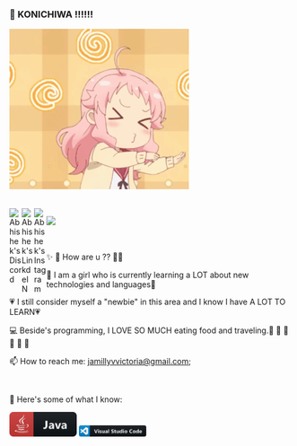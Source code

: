 ### 📣 KONICHIWA ‼️‼️‼️

![Name](https://github.com/jamillyvictoria/jamillyvictoria/blob/master/images/83a8109108991aba8d33375d031199f7259a892dr1-420-376_00.gif?raw=true)


<br/>
<a href="_______">
  <img align="left" alt="Abhishek's Discord" width="22px" src="https://cdn.jsdelivr.net/npm/simple-icons@v3/icons/discord.svg" />
</a>  

<a href="https://www.linkedin.com/in/jamilly-victoria-876a7219a/">
  <img align="left" alt="Abhishek's LinkdeIN" width="22px" src="https://cdn.jsdelivr.net/npm/simple-icons@v3/icons/linkedin.svg" />
</a>

<a href="https://www.instagram.com/angelbaby.core/">
  <img align="left" alt="Abhishek's Instagram" width="22px" src="https://cdn.jsdelivr.net/npm/simple-icons@v3/icons/instagram.svg" />
</a>

![](https://visitor-badge.glitch.me/badge?page_id=jamillyvictoria.jamillyvictoria)

<br />

✨ 💬 How are u ?? 💬✨

🍄 I am  a girl who is currently learning a LOT about new technologies and languages🍄

💗 I still consider myself a "newbie" in this area and I know I have A LOT TO LEARN💗

💻 Beside's programming, I LOVE SO MUCH eating food and traveling.🍟 🍕 🥪 🍛 🍣 🍱

📫 How to reach me: jamillyvvictoria@gmail.com;

<br/>

 💬 Here's some of what I know:

<img src="https://github.com/jamillyvictoria/jamillyvictoria/blob/master/images/icons/java.png" alt="python" width="120" hight="50">
<img src="https://github.com/jamillyvictoria/jamillyvictoria/blob/master/images/icons/visualstudio_code.png" alt="python" width="120" hight="50">


